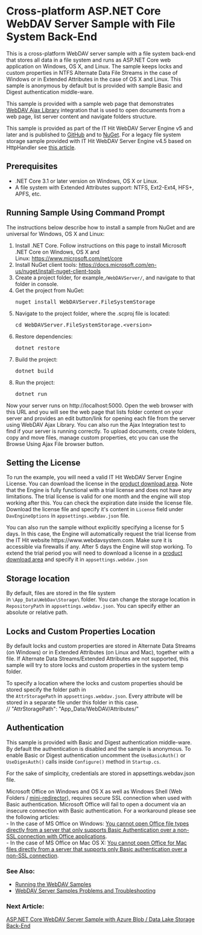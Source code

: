 
<h1 class="d-xl-block d-none">Cross-platform ASP.NET Core WebDAV Server Sample with File System Back-End</h1>
<p>This is a cross-platform WebDAV server sample with a file system back-end that stores all data in a file system and runs as ASP.NET Core web application on Windows, OS X, and Linux. The sample keeps locks and custom properties in NTFS Alternate Data File Streams in the case of Windows or in Extended Attributes in the case of OS X and Linux. This sample is anonymous by default but is provided with sample Basic and Digest authentication middle-ware.</p>
<p>This sample is provided with a sample web page that demonstrates <a title="AJAX Library" href="https://www.webdavsystem.com/ajax/">WebDAV Ajax Library</a> integration that is used to open documents from a web page, list server content and navigate folders structure.</p>
<p><span class="warn">This sample is provided as part of the IT Hit WebDAV Server Engine v5 and later and is published to <a href="https://github.com/ITHit/WebDAVServerSamples/">GitHub</a> and to&nbsp;<a href="https://www.nuget.org/packages/WebDAVServer.FileSystemStorage">NuGet</a>. For a legacy file system storage sample provided with IT Hit WebDAV Server Engine v4.5 based on HttpHandler see <a title="WebDAV File System" href="https://www.webdavsystem.com/server/server_examples/ntfs_storage_file_system/">this article</a>.<br></span></p>
<h2>Prerequisites</h2>
<ul>
<li>.NET Core 3.1 or later version on Windows, OS X or Linux.</li>
<li>A file system with Extended Attributes support: NTFS, Ext2-Ext4, HFS+, APFS, etc.</li>
</ul>
<h2>Running Sample Using Command Prompt</h2>
<p>The instructions below&nbsp;describe how to install a sample from NuGet and are universal for Windows, OS X and Linux:</p>
<ol>
<li>Install .NET Core. Follow instructions on this page to install Microsoft .NET Core on Windows, OS X and Linux:&nbsp;<a href="https://www.microsoft.com/net/core">https://www.microsoft.com/net/core</a></li>
<li>Install NuGet client tools: <a href="https://docs.microsoft.com/en-us/nuget/install-nuget-client-tools">https://docs.microsoft.com/en-us/nuget/install-nuget-client-tools</a></li>
<li>Create a project folder, for example,<code class="code">/WebDAVServer/</code>, and navigate to that folder in console.</li>
<li><span><span>Get the project from NuGet:&nbsp;</span></span>
<pre class="brush:html;auto-links:false;gutter:false;toolbar:false;first-line:">nuget install WebDAVServer.FileSystemStorage</pre>
</li>
<li><span>Navigate to the project folder, <span>where the .scproj file is located</span></span><span><span>:</span></span>
<pre class="brush:html;auto-links:false;toolbar:false">cd WebDAVServer.FileSystemStorage.&lt;version&gt;</pre>
</li>
<li><span><span>Restore dependencies:</span></span>
<pre class="brush:html;auto-links:false;gutter:false;toolbar:false">dotnet restore</pre>
</li>
<li><span><span>Build the project:</span></span>
<pre class="brush:html;auto-links:false;gutter:false;toolbar:false">dotnet build</pre>
</li>
<li><span><span>Run the project:</span></span>
<pre class="brush:html;auto-links:false;gutter:false;toolbar:false">dotnet run</pre>
</li>
</ol>
<p><span>Now your server runs on&nbsp;http://localhost:5000. Open the web browser with this URL and you will see the web page that lists folder content on your server and provides an edit button/link for opening each file from the server using WebDAV Ajax Library. You can also run the Ajax Integration test to find if your server is running correctly. To upload documents, create folders, copy and move files, manage custom properties, etc you can use the Browse Using Ajax File browser button.</span></p>
<p style="text-align: center;"></p>
<h2><span>Setting the License</span></h2>
<p><span><span>To run the example, you will need a valid IT Hit WebDAV Server Engine License. You can download the license in </span>the <a title="Download" href="https://www.webdavsystem.com/server/download/">product download area</a>.<span> Note that the Engine is fully functional with a trial license and does not have any limitations. The trial license is valid for one month and the engine will stop working after this. You can check the expiration date inside the license file. <span>Download the license file and specify it's content in <code class="code">License</code> field under <code class="code">DavEngineOptions</code> in <code class="code">appsettings.webdav.json</code> file.</span><br></span></span></p>
<p>You can also run the sample <span>without explicitly specifying a license </span>for 5 days. In this case,&nbsp;<span>the&nbsp;</span>Engine will automatically request the trial license from the IT Hit website https://www.webdavsystem.com. Make sure it is accessible via firewalls if any. After 5 days the Engine will stop working. To extend the trial period you will need to download a license in a&nbsp;<span><a title="Download" href="https://www.webdavsystem.com/server/download/">product download area</a></span> and specify it in <span><span><code class="code">appsettings.webdav.json</code></span></span></p>
<h2>Storage location</h2>
<p><span>By default, files are stored in the file&nbsp;system in&nbsp;</span><code class="code">\App_Data\WebDav\Storage\</code>&nbsp;<span>folder. You can change the storage location in <code class="code">RepositoryPath</code> in <span><span><span><code class="code">appsettings.webdav.json</code></span></span></span>. You can specify either an absolute or relative path.<br></span></p>
<h2><span>Locks and Custom Properties Location</span></h2>
<p><span>By default locks and custom properties are stored in Alternate Data Streams (on Windows) or in Extended Attributes (on Linux and Mac), together with a file. If Alternate Data Streams/Extended Attributes are not supported, this sample will try to store locks and custom properties in the system temp folder. </span></p>
<p><span>To specify a location where the locks and custom properties should be stored specify the folder path in the&nbsp;<code class="code">AttrStoragePath</code>&nbsp;in&nbsp;<code class="code">appsettings.webdav.json</code>. Every attribute will be stored in a separate file under this folder in this case.<br><span>// "AttrStoragePath": "App_Data/WebDAV/Attributes/"</span></span></p>
<h2><span>Authentication</span></h2>
<p><span>This sample is provided with Basic and Digest authentication middle-ware. By default the authentication is disabled and the sample is anonymous. To enable Basic or Digest authentication uncomment the <code class="code">UseBasicAuth()</code> or <code class="code">UseDigesAuth()</code> calls inside <code class="code">Configure()</code> method in <code class="code">Startup.cs</code>.</span></p>
<p><span>For the sake of simplicity, credentials are stored in&nbsp;appsettings.webdav.json file.</span></p>
<p><span> <!--StartFragment--><span class="warn strong-warn"> Microsoft Office on Windows and OS X as well as Windows Shell (Web Folders / <a title="On Windows" href="https://www.webdavsystem.com/server/access/windows/">mini-redirector</a>), requires secure SSL connection when used with Basic authentication. Microsoft Office will fail to open a document via an insecure connection with Basic authentication. For a workaround please see the following articles: <br> - In the case of MS Office on Windows:&nbsp;<a href="http://support.microsoft.com/kb/2123563">You cannot open Office file types directly from a server that only supports Basic Authentication over a non-SSL connection with Office applications</a>. <br> - In the case of MS Office on Mac OS X:&nbsp;<a href="https://support.microsoft.com/en-us/kb/2498069">You cannot open Office for Mac files directly from a server that supports only Basic authentication over a non-SSL connection</a>.</span><!--EndFragment--> </span></p>
<h3>See Also:</h3>
<ul>
<li><a href="https://www.webdavsystem.com/server/server_examples/running_webdav_samples/">Running the WebDAV Samples</a></li>
<li><a href="https://www.webdavsystem.com/server/server_examples/running_webdav_samples/">WebDAV Server Samples Problems and Troubleshooting</a></li>
</ul>
<h3 class="para d-inline next-article-heading">Next Article:</h3>
<a title="ASP.NET Core WebDAV Server Sample with Azure Data Lake Storage Back-End" href="https://www.webdavsystem.com/server/server_examples/azure_blob_data_lake/">ASP.NET Core WebDAV Server Sample with Azure Blob / Data Lake Storage Back-End</a>

